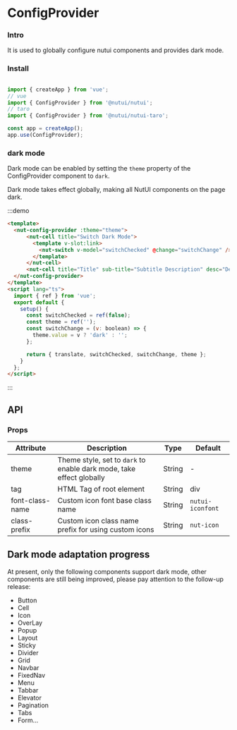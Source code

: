 # ConfigProvider

### Intro

It is used to globally configure nutui components and provides dark mode.

### Install

```javascript

import { createApp } from 'vue';
// vue
import { ConfigProvider } from '@nutui/nutui';
// taro
import { ConfigProvider } from '@nutui/nutui-taro';

const app = createApp();
app.use(ConfigProvider);

```

### dark mode

Dark mode can be enabled by setting the `theme` property of the ConfigProvider component to `dark`.

Dark mode takes effect globally, making all NutUI components on the page dark.

:::demo

```html
<template>
  <nut-config-provider :theme="theme">
      <nut-cell title="Switch Dark Mode">
        <template v-slot:link>
          <nut-switch v-model="switchChecked" @change="switchChange" />
        </template>
      </nut-cell>
      <nut-cell title="Title" sub-title="Subtitle Description" desc="Description"></nut-cell>
  </nut-config-provider>
</template>
<script lang="ts">
  import { ref } from 'vue';
  export default {
    setup() {
      const switchChecked = ref(false);
      const theme = ref('');
      const switchChange = (v: boolean) => {
        theme.value = v ? 'dark' : '';
      };

      return { translate, switchChecked, switchChange, theme };
    }
  };
</script>
```

:::

## API

### Props

| Attribute       | Description                                                          | Type   | Default          |
|-----------------|----------------------------------------------------------------------|--------|------------------|
| theme           | Theme style, set to `dark` to enable dark mode, take effect globally | String | -                |
| tag             | HTML Tag of root element                                             | String | div              |
| font-class-name | Custom icon font base class name                                     | String | `nutui-iconfont` |
| class-prefix    | Custom icon class name prefix for using custom icons                 | String | `nut-icon`       |


## Dark mode adaptation progress

At present, only the following components support dark mode, other components are still being improved, please pay attention to the follow-up release:

- Button  
- Cell  
- Icon  
- OverLay  
- Popup  
- Layout  
- Sticky  
- Divider  
- Grid  
- Navbar  
- FixedNav  
- Menu  
- Tabbar  
- Elevator  
- Pagination  
- Tabs  
- Form...
